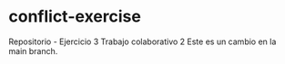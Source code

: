 # conflict-exercise
Repositorio - Ejercicio 3 Trabajo colaborativo 2
Este es un cambio en la main branch.